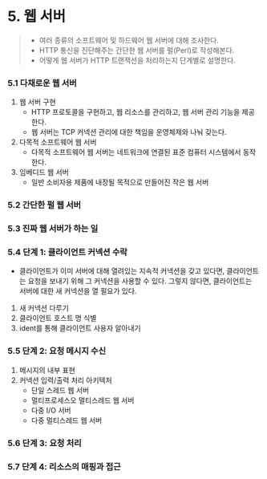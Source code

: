 # 5. 웹 서버

> - 여러 종류의 소프트웨어 및 하드웨어 웹 서버에 대해 조사한다.
> - HTTP 통신을 진단해주는 간단한 웹 서버를 펄(Perl)로 작성해본다.
> - 어떻게 웹 서버가 HTTP 트랜잭션을 처리하는지 단계별로 설명한다.



### 5.1 다채로운 웹 서버

1. 웹 서버 구현
   - HTTP 프로토콜을 구현하고, 웹 리소스를 관리하고, 웹 서버 관리 기능을 제공한다.
   - 웹 서버는 TCP 커넥션 관리에 대한 책임을 운영체제와 나눠 갖는다.
2. 다목적 소프트웨어 웹 서버
   - 다목적 소프트웨어 웹 서버는 네트워크에 연결된 표준 컴퓨터 시스템에서 동작한다.
3. 임베디드 웹 서버
   - 일반 소비자용 제품에 내장될 목적으로 만들어진 작은 웹 서버



### 5.2 간단한 펄 웹 서버



### 5.3 진짜 웹 서버가 하는 일



### 5.4 단계 1: 클라이언트 커넥션 수락

- 클라이언트가 이미 서버에 대해 열려있는 지속적 커넥션을 갖고 있다면, 클라이언트는 요청을 보내기 위해 그 커넥션을 사용할 수 있다. 그렇지 않다면, 클라이언트는 서버에 대한 새 커넥션을 열 필요가 있다.

1. 새 커넥션 다루기
2. 클라이언트 호스트 명 식별
3. ident를 통해 클라이언트 사용자 알아내기



### 5.5 단계 2: 요청 메시지 수신

1. 메시지의 내부 표현
2. 커넥션 입력/출력 처리 아키텍처
   - 단일 스레드 웹 서버
   - 멀티프로세스오 멀티스레드 웹 서버
   - 다중 I/O 서버
   - 다중 멀티스레드 웹 서버



### 5.6 단계 3: 요청 처리



### 5.7 단계 4: 리소스의 매핑과 접근